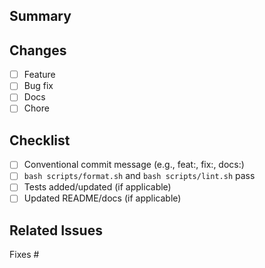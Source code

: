## Summary

<!-- What does this PR do? -->

## Changes

- [ ] Feature
- [ ] Bug fix
- [ ] Docs
- [ ] Chore

## Checklist

- [ ] Conventional commit message (e.g., feat:, fix:, docs:)
- [ ] `bash scripts/format.sh` and `bash scripts/lint.sh` pass
- [ ] Tests added/updated (if applicable)
- [ ] Updated README/docs (if applicable)

## Related Issues

Fixes #
